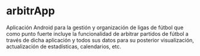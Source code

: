 # arbitrApp
Aplicación Android para la gestión y organización de ligas de fútbol que como punto fuerte incluye la funcionalidad de arbitrar partidos de fútbol a través de dicha aplicación y todos sus datos para su posterior visualización, actualización de estadísticas, calendarios, etc.

